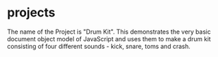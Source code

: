 # projects
The name of the Project is "Drum Kit". This demonstrates the very basic document object model of JavaScript and uses them to make a drum kit consisting of four different sounds - kick, snare, toms and crash.
